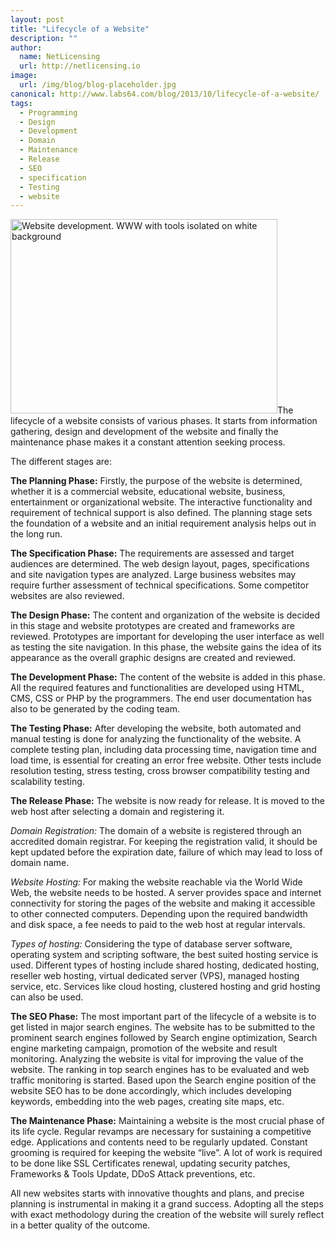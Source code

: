 ```yaml
---
layout: post
title: "Lifecycle of a Website"
description: ""
author:
  name: NetLicensing
  url: http://netlicensing.io
image:
  url: /img/blog/blog-placeholder.jpg
canonical: http://www.labs64.com/blog/2013/10/lifecycle-of-a-website/
tags:
  - Programming
  - Design
  - Development
  - Domain
  - Maintenance
  - Release
  - SEO
  - specification
  - Testing
  - website
---
```

<img class="alignleft size-full wp-image-4389" alt="Website development. WWW with tools isolated on white background" src="/content/uploads/2013/05/Fotolia_35854655_XS_copyright.jpg" width="427" height="311" srcset="http://www.labs64.com/content/uploads/2013/05/Fotolia_35854655_XS_copyright-300x218.jpg 300w, http://www.labs64.com/content/uploads/2013/05/Fotolia_35854655_XS_copyright.jpg 427w" sizes="(max-width: 427px) 100vw, 427px" />The lifecycle of a website consists of various phases. It starts from information gathering, design and development of the website and finally the maintenance phase makes it a constant attention seeking process.

The different stages are:

**The Planning Phase:** Firstly, the purpose of the website is determined, whether it is a commercial website, educational website, business, entertainment or organizational website. The interactive functionality and requirement of technical support is also defined. The planning stage sets the foundation of a website and an initial requirement analysis helps out in the long run.

**The Specification Phase:** The requirements are assessed and target audiences are determined. The web design layout, pages, specifications and site navigation types are analyzed. Large business websites may require further assessment of technical specifications. Some competitor websites are also reviewed.

**The Design Phase:** The content and organization of the website is decided in this stage and website prototypes are created and frameworks are reviewed. Prototypes are important for developing the user interface as well as testing the site navigation. In this phase, the website gains the idea of its appearance as the overall graphic designs are created and reviewed.

**The Development Phase:** The content of the website is added in this phase. All the required features and functionalities are developed using HTML, CMS, CSS or PHP by the programmers. The end user documentation has also to be generated by the coding team.

**The Testing Phase:** After developing the website, both automated and manual testing is done for analyzing the functionality of the website. A complete testing plan, including data processing time, navigation time and load time, is essential for creating an error free website. Other tests include resolution testing, stress testing, cross browser compatibility testing and scalability testing.

**The Release Phase:** The website is now ready for release. It is moved to the web host after selecting a domain and registering it.

_Domain Registration:_ The domain of a website is registered through an accredited domain registrar. For keeping the registration valid, it should be kept updated before the expiration date, failure of which may lead to loss of domain name.

_Website Hosting:_ For making the website reachable via the World Wide Web, the website needs to be hosted. A server provides space and internet connectivity for storing the pages of the website and making it accessible to other connected computers. Depending upon the required bandwidth and disk space, a fee needs to paid to the web host at regular intervals.

_Types of hosting:_ Considering the type of database server software, operating system and scripting software, the best suited hosting service is used. Different types of hosting include shared hosting, dedicated hosting, reseller web hosting, virtual dedicated server (VPS), managed hosting service, etc. Services like cloud hosting, clustered hosting and grid hosting can also be used.

**The SEO Phase:** The most important part of the lifecycle of a website is to get listed in major search engines. The website has to be submitted to the prominent search engines followed by Search engine optimization, Search engine marketing campaign, promotion of the website and result monitoring. Analyzing the website is vital for improving the value of the website. The ranking in top search engines has to be evaluated and web traffic monitoring is started. Based upon the Search engine position of the website SEO has to be done accordingly, which includes developing keywords, embedding into the web pages, creating site maps, etc.

**The Maintenance Phase:** Maintaining a website is the most crucial phase of its life cycle. Regular revamps are necessary for sustaining a competitive edge. Applications and contents need to be regularly updated. Constant grooming is required for keeping the website “live”. A lot of work is required to be done like SSL Certificates renewal, updating security patches, Frameworks & Tools Update, DDoS Attack preventions, etc.

All new websites starts with innovative thoughts and plans, and precise planning is instrumental in making it a grand success. Adopting all the steps with exact methodology during the creation of the website will surely reflect in a better quality of the outcome.
